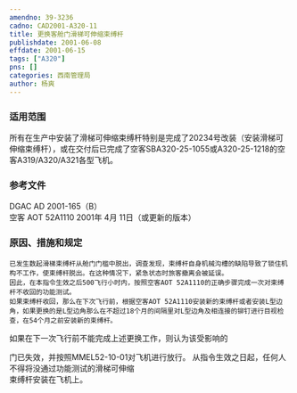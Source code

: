 ```yaml
---
amendno: 39-3236  
cadno: CAD2001-A320-11  
title: 更换客舱门滑梯可伸缩束缚杆  
publishdate: 2001-06-08  
effdate: 2001-06-15  
tags: ["A320"]  
pns: []  
categories: 西南管理局  
author: 杨爽  
---
```

  
### 适用范围  
所有在生产中安装了滑梯可伸缩束缚杆特别是完成了20234号改装（安装滑梯可伸缩束缚杆），或在交付后已完成了空客SBA320-25-1055或A320-25-1218的空客A319/A320/A321各型飞机。  
  
<!--more-->  
### 参考文件  
DGAC AD 2001-165（B）  
空客 AOT 52A1110 2001年 4月 11日（或更新的版本）  
  
### 原因、措施和规定  
    已发生数起滑梯束缚杆从舱门门槛中脱出，调查发现，束缚杆自身机械沟槽的缺陷导致了锁住机构不工作，使束缚杆脱出。在这种情况下，紧急状态时旅客撤离会被延误。  
    因此，在本指令生效之后500飞行小时内，按照空客AOT 52A1110的正确步骤完成一次对束缚杆不收回的功能测试。  
    如果束缚杆收回，那么在下次飞行前，根据空客AOT 52A1110安装新的束缚杆或者安装L型边角，如果更换的是L型边角那么在不超过18个月的间隔里对L型边角及相连接的铆钉进行目视检查，在54个月之前安装新的束缚杆。  
如果在下一次飞行前不能完成上述更换工作，则认为该受影响的  
  
门已失效，并按照MMEL52-10-01对飞机进行放行。 从指令生效之日起，任何人不得将没通过功能测试的滑梯可伸缩  
束缚杆安装在飞机上。  
